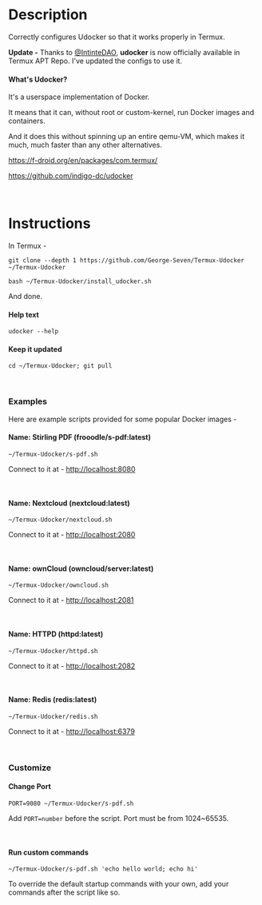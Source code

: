 # Description
Correctly configures Udocker so that it works properly in Termux.

**Update -** Thanks to [@IntinteDAO](https://github.com/termux/termux-packages/pull/24699), **udocker** is now officially available in Termux APT Repo. I've updated the configs to use it.
<br>

#### What's Udocker?
It's a userspace implementation of Docker.

It means that it can, without root or custom-kernel, run Docker images and containers.

And it does this without spinning up an entire qemu-VM, which makes it much, much faster than any other alternatives.

https://f-droid.org/en/packages/com.termux/

https://github.com/indigo-dc/udocker

<br>

# Instructions
In Termux -

```
git clone --depth 1 https://github.com/George-Seven/Termux-Udocker ~/Termux-Udocker
```
```
bash ~/Termux-Udocker/install_udocker.sh
```
And done.

#### Help text
```
udocker --help
```

#### Keep it updated
```
cd ~/Termux-Udocker; git pull
```
<br>

### Examples
Here are example scripts provided for some popular Docker images -
#### Name: Stirling PDF (frooodle/s-pdf:latest)
```
~/Termux-Udocker/s-pdf.sh
```

Connect to it at - [http://localhost:8080](http://localhost:8080)

<br>

#### Name: Nextcloud (nextcloud:latest)
```
~/Termux-Udocker/nextcloud.sh
```

Connect to it at - [http://localhost:2080](http://localhost:2080)

<br>

#### Name: ownCloud (owncloud/server:latest)
```
~/Termux-Udocker/owncloud.sh
```

Connect to it at - [http://localhost:2081](http://localhost:2081)

<br>

#### Name: HTTPD (httpd:latest)
```
~/Termux-Udocker/httpd.sh
```

Connect to it at - [http://localhost:2082](http://localhost:2082)

<br>

#### Name: Redis (redis:latest)
```
~/Termux-Udocker/redis.sh
```

Connect to it at - [http://localhost:6379](http://localhost:6379)

<br>

### Customize
#### Change Port
```
PORT=9080 ~/Termux-Udocker/s-pdf.sh
```

Add `PORT=number` before the script. Port must be from 1024~65535.

<br>

#### Run custom commands
```
~/Termux-Udocker/s-pdf.sh 'echo hello world; echo hi'
```

To override the default startup commands with your own, add your commands after the script like so.

<br>
